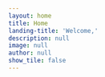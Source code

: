 ```yaml
---
layout: home
title: Home
landing-title: 'Welcome,'
description: null
image: null
author: null
show_tile: false
---
```

